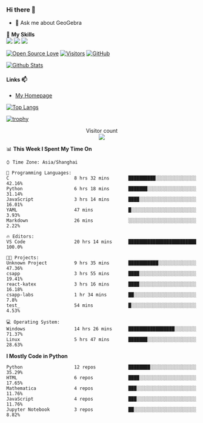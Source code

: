 ### Hi there 👋

<!--
**wuyudi/wuyudi** is a ✨ _special_ ✨ repository because its `README.md` (this file) appears on your GitHub profile.

Here are some ideas to get you started:

- 🔭 I’m currently working on ...
- 🌱 I’m currently learning ...
- 👯 I’m looking to collaborate on ...
- 🤔 I’m looking for help with ...

- 📫 How to reach me: ...
- 😄 Pronouns: ...
- ⚡ Fun fact: ...
-->

- 💬 Ask me about GeoGebra

🌟 **My Skills**  
![](https://img.shields.io/badge/-Python-3e74a2?style=flat-square&logo=Python&logoColor=fff)
![](https://img.shields.io/badge/-Mathematica-3e74a2?style=flat-square&logo=Wolfram&logoColor=fff)
![](https://img.shields.io/badge/-C%2B%2B-3e74a2?style=flat-square&logo=C%2B%2B&logoColor=fff)

[![Open Source Love](https://badges.frapsoft.com/os/v1/open-source.svg?v=103)](https://github.com/wuyudi/)
[![Visitors](https://visitor-badge.glitch.me/badge?page_id=wuyudi.wuyudi)](https://github.com/wuyudi/)
[![GitHub](https://img.shields.io/github/followers/wuyudi.svg?lable=GitHub&style=social)](https://github.com/wuyudi/)

[![Github Stats](https://github-readme-stats.vercel.app/api?username=wuyudi&show_icons=true)](https://github.com/wuyudi/)

#### Links 📫

* [My Homepage](https://wuyudi.github.io/blog/)

[![Top Langs](https://github-readme-stats.vercel.app/api/top-langs/?username=wuyudi&hide=HTML,jupyter%20notebook&layout=compact)](https://github.com/wuyudi/github-readme-stats)

[![trophy](https://github-profile-trophy.vercel.app/?username=wuyudi&theme=onedark)](https://github.com/ryo-ma/github-profile-trophy)

<p align="center"> 
  Visitor count<br>
  <img src="https://profile-counter.glitch.me/wuyudi/count.svg" />
</p>

<!--START_SECTION:waka-->
📊 **This Week I Spent My Time On** 

```text
⌚︎ Time Zone: Asia/Shanghai

💬 Programming Languages: 
C                        8 hrs 32 mins       ██████████░░░░░░░░░░░░░░░   42.16% 
Python                   6 hrs 18 mins       ███████░░░░░░░░░░░░░░░░░░   31.14% 
JavaScript               3 hrs 14 mins       ████░░░░░░░░░░░░░░░░░░░░░   16.01% 
YAML                     47 mins             █░░░░░░░░░░░░░░░░░░░░░░░░   3.93% 
Markdown                 26 mins             ░░░░░░░░░░░░░░░░░░░░░░░░░   2.22%

🔥 Editors: 
VS Code                  20 hrs 14 mins      █████████████████████████   100.0%

🐱‍💻 Projects: 
Unknown Project          9 hrs 35 mins       ███████████░░░░░░░░░░░░░░   47.36% 
csapp                    3 hrs 55 mins       ████░░░░░░░░░░░░░░░░░░░░░   19.41% 
react-katex              3 hrs 16 mins       ████░░░░░░░░░░░░░░░░░░░░░   16.18% 
csapp-labs               1 hr 34 mins        ██░░░░░░░░░░░░░░░░░░░░░░░   7.8% 
test_                    54 mins             █░░░░░░░░░░░░░░░░░░░░░░░░   4.53%

💻 Operating System: 
Windows                  14 hrs 26 mins      █████████████████░░░░░░░░   71.37% 
Linux                    5 hrs 47 mins       ███████░░░░░░░░░░░░░░░░░░   28.63%

```

**I Mostly Code in Python** 

```text
Python                   12 repos            ████████░░░░░░░░░░░░░░░░░   35.29% 
HTML                     6 repos             ████░░░░░░░░░░░░░░░░░░░░░   17.65% 
Mathematica              4 repos             ███░░░░░░░░░░░░░░░░░░░░░░   11.76% 
JavaScript               4 repos             ███░░░░░░░░░░░░░░░░░░░░░░   11.76% 
Jupyter Notebook         3 repos             ██░░░░░░░░░░░░░░░░░░░░░░░   8.82%

```



<!--END_SECTION:waka-->
